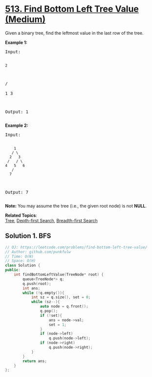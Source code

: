 # [513. Find Bottom Left Tree Value (Medium)](https://leetcode.com/problems/find-bottom-left-tree-value/)

<p>
Given a binary tree, find the leftmost value in the last row of the tree. 
</p>

<p><b>Example 1:</b><br>
</p><pre>Input:

    2
   / \
  1   3

Output:
1
</pre>
<p></p>

<p> <b> Example 2: </b><br>
</p><pre>Input:

        1
       / \
      2   3
     /   / \
    4   5   6
       /
      7

Output:
7
</pre>
<p></p>

<p><b>Note:</b>
You may assume the tree (i.e., the given root node) is not <b>NULL</b>.
</p>

**Related Topics**:  
[Tree](https://leetcode.com/tag/tree/), [Depth-first Search](https://leetcode.com/tag/depth-first-search/), [Breadth-first Search](https://leetcode.com/tag/breadth-first-search/)

## Solution 1. BFS

```cpp
// OJ: https://leetcode.com/problems/find-bottom-left-tree-value/
// Author: github.com/punkfulw
// Time: O(N)
// Space: O(H)
class Solution {
public:
    int findBottomLeftValue(TreeNode* root) {
        queue<TreeNode*> q;
        q.push(root);
        int ans;
        while (!q.empty()){
            int sz = q.size(), set = 0;
            while (sz--){
                auto node = q.front();
                q.pop();
                if (!set){
                    ans = node->val;
                    set = 1;
                }
                if (node->left)
                    q.push(node->left);
                if (node->right)
                    q.push(node->right);
            }
        }
        return ans;
    }
};
```
